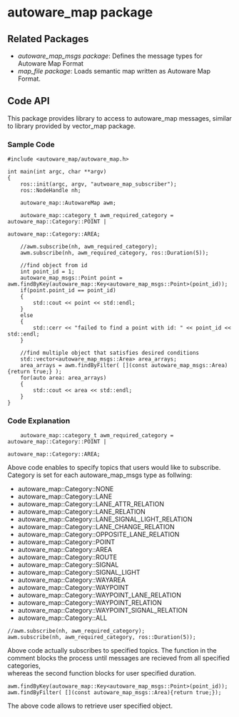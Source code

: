 # autoware_map package

## Related Packages
+ *autoware_map_msgs package*: Defines the message types for Autoware Map Format
+ *map_file package*: Loads semantic map written as Autoware Map Format.

## Code API
This package provides library to access to autoware_map messages, similar to library provided by vector_map package.


### Sample Code
```
#include <autoware_map/autoware_map.h>

int main(int argc, char **argv)
{
    ros::init(argc, argv, "autwoare_map_subscriber");
    ros::NodeHandle nh;

    autoware_map::AutowareMap awm;

    autoware_map::category_t awm_required_category =  autoware_map::Category::POINT |
                                                      autoware_map::Category::AREA;

    //awm.subscribe(nh, awm_required_category);
    awm.subscribe(nh, awm_required_category, ros::Duration(5));

    //find object from id
    int point_id = 1;
    autoware_map_msgs::Point point = awm.findByKey(autoware_map::Key<autoware_map_msgs::Point>(point_id));
    if(point.point_id == point_id)
    {
        std::cout << point << std::endl;
    }
    else
    {
        std::cerr << "failed to find a point with id: " << point_id << std::endl;
    }

    //find multiple object that satisfies desired conditions
    std::vector<autoware_map_msgs::Area> area_arrays;
    area_arrays = awm.findByFilter( [](const autoware_map_msgs::Area){return true;} );
    for(auto area: area_arrays)
    {
        std::cout << area << std::endl;
    }
}
```
### Code Explanation
```
    autoware_map::category_t awm_required_category =  autoware_map::Category::POINT |
                                                      autoware_map::Category::AREA;
```
Above code enables to specify topics that users would like to subscribe.   
Category is set for each autoware_map_msgs type as follwing:
+ autoware_map::Category::NONE
+ autoware_map::Category::LANE
+ autoware_map::Category::LANE_ATTR_RELATION
+ autoware_map::Category::LANE_RELATION
+ autoware_map::Category::LANE_SIGNAL_LIGHT_RELATION
+ autoware_map::Category::LANE_CHANGE_RELATION
+ autoware_map::Category::OPPOSITE_LANE_RELATION
+ autoware_map::Category::POINT
+ autoware_map::Category::AREA
+ autoware_map::Category::ROUTE
+ autoware_map::Category::SIGNAL
+ autoware_map::Category::SIGNAL_LIGHT
+ autoware_map::Category::WAYAREA
+ autoware_map::Category::WAYPOINT
+ autoware_map::Category::WAYPOINT_LANE_RELATION
+ autoware_map::Category::WAYPOINT_RELATION
+ autoware_map::Category::WAYPOINT_SIGNAL_RELATION
+ autoware_map::Category::ALL

```
//awm.subscribe(nh, awm_required_category);
awm.subscribe(nh, awm_required_category, ros::Duration(5));
```
Above code actually subscribes to specified topics.
The function in the comment blocks the process until messages are recieved from all specified categories,  
whereas the second function blocks for user specified duration.

```
awm.findByKey(autoware_map::Key<autoware_map_msgs::Point>(point_id));
awm.findByFilter( [](const autoware_map_msgs::Area){return true;});
```
The above code allows to retrieve user specified object.
